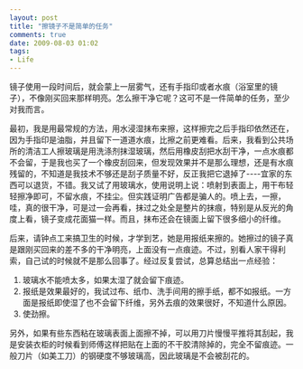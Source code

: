 ```yaml
---
layout: post
title: "擦镜子不是简单的任务"
comments: true
date: 2009-08-03 01:02
tags:
- Life
---
```

镜子使用一段时间后，就会蒙上一层雾气，还有手指印或者水痕（浴室里的镜子），不像刚买回来那样明亮。怎么擦干净它呢？这可不是一件简单的任务，至少对我而言。

最初，我是用最常规的方法，用水浸湿抹布来擦，这样擦完之后手指印依然还在，因为手指印是油脂，并且留下一道道水痕，比擦之前更难看。后来，我看到公共场所的清洁工人擦玻璃是用洗涤剂抹湿玻璃，然后用橡皮刮把水刮干净，一点水痕都不会留，于是我也买了一个橡皮刮回来，但发现效果并不是那么理想，还是有水痕残留的，不知道是我技术不够还是刮子质量不好，反正我把它退掉了----宜家的东西可以退货，不错。我又试了用玻璃水，使用说明上说：喷射到表面上，用干布轻轻擦净即可，不留水痕，不挂尘。但实践证明广告都是骗人的。喷上去，一擦，哇，真的很干净，可是过一会再看，抹过之处全是整片的抹痕，特别是从反光的角度上看，镜子变成花面猫一样。而且，抹布还会在镜面上留下很多细小的纤维。

后来，请钟点工来搞卫生的时候，才学到艺，她是用报纸来擦的。她擦过的镜子真是跟刚买回来的差不多的干净明亮，上面没有一点痕迹。不过，别看人家干得利索，自己试的时候就不是那么回事了。经过反复尝试，总算总结出一点经验：

  1. 玻璃水不能喷太多，如果太湿了就会留下痕迹。
  2. 报纸是效果最好的，我试过布、纸巾、洗手间用的擦手纸，都不如报纸。一方面是报纸即使湿了也不会留下纤维，另外去痕的效果很好，不知道什么原因。
  3. 使劲擦。

另外，如果有些东西粘在玻璃表面上面擦不掉，可以用刀片慢慢平推将其刮起，我是安装衣柜的时候看到师傅这样把贴在上面的不干胶清除掉的，完全不留痕迹。一般刀片（如美工刀）的钢硬度不够玻璃高，因此玻璃是不会被刮花的。
